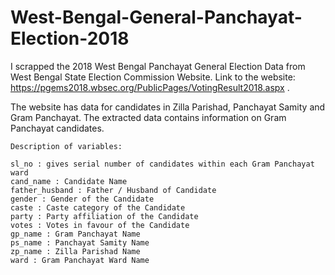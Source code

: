 # West-Bengal-General-Panchayat-Election-2018
I scrapped the 2018 West Bengal Panchayat General Election Data from West Bengal State Election Commission Website. 
Link to the website: https://pgems2018.wbsec.org/PublicPages/VotingResult2018.aspx .

The website has data for candidates in Zilla Parishad, Panchayat Samity and Gram Panchayat. The extracted data contains information on Gram Panchayat candidates. 

```
Description of variables: 

sl_no : gives serial number of candidates within each Gram Panchayat ward
cand_name : Candidate Name
father_husband : Father / Husband of Candidate
gender : Gender of the Candidate
caste : Caste category of the Candidate
party : Party affiliation of the Candidate
votes : Votes in favour of the Candidate
gp_name : Gram Panchayat Name
ps_name : Panchayat Samity Name
zp_name : Zilla Parishad Name
ward : Gram Panchayat Ward Name 


```
